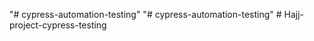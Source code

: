 "# cypress-automation-testing" 
"# cypress-automation-testing" 
#   H a j j - p r o j e c t - c y p r e s s - t e s t i n g  
 